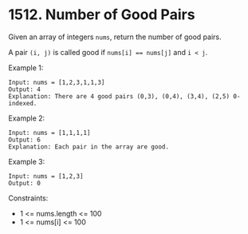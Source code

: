 # 1512. Number of Good Pairs

Given an array of integers ```nums```, return the number of good pairs.

A pair ```(i, j)``` is called good if ```nums[i] == nums[j]``` and ```i < j```.

 

Example 1:

    Input: nums = [1,2,3,1,1,3]
    Output: 4
    Explanation: There are 4 good pairs (0,3), (0,4), (3,4), (2,5) 0-indexed.

Example 2:

    Input: nums = [1,1,1,1]
    Output: 6
    Explanation: Each pair in the array are good.

Example 3:

    Input: nums = [1,2,3]
    Output: 0
 

Constraints:

* 1 <= nums.length <= 100
* 1 <= nums[i] <= 100